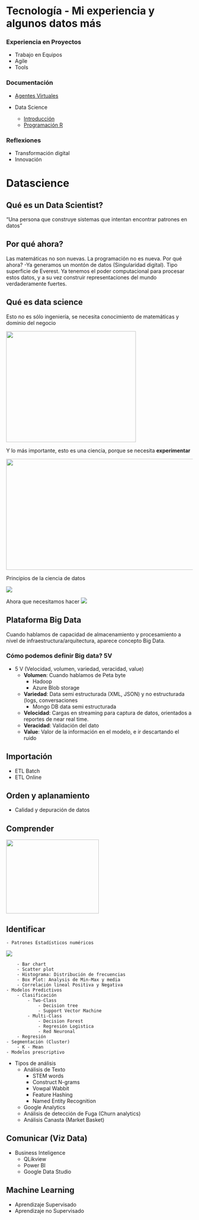 # Tecnología  - Mi experiencia y algunos datos más


### Experiencia en Proyectos
- Trabajo en Equipos
- Agile
- Tools

### Documentación

- [Agentes Virtuales](https://github.com/Mpozoc/Documentos/tree/master/Agentes%20Inteligentes)
- Data Science

  - [Introducción](https://github.com/Mpozoc/Tecnologia/blob/master/Intro_Datascience.md)  
  - [Programación R](https://github.com/Mpozoc/Tecnologia/tree/master/Programación_R)


### Reflexiones
- Transformación digital
- Innovación

# Datascience
## Qué es un Data Scientist?
“Una persona que construye
sistemas que intentan
encontrar patrones en datos”

## Por qué ahora?
Las matemáticas no son nuevas. La programación no es nueva. Por qué ahora?
-Ya generamos un montón de datos (Singularidad digital). Tipo superficie de Everest. Ya tenemos el poder computacional para procesar estos datos, y a su vez construir representaciones del mundo verdaderamente fuertes.

## Qué es data science
Esto no es sólo ingeniería, se necesita conocimiento de matemáticas y dominio del negocio

<img src="https://blog.intact-systems.com/wp-content/uploads/2018/03/Technologies.png" width="350" height="300">

Y lo más importante, esto es una ciencia, porque se necesita **experimentar**

<img src="https://github.com/Mpozoc/Documentos/blob/master/Datascience/Images/experimentar.png" width="700" height="300">

Principios de la ciencia de datos

![](https://github.com/Mpozoc/Documentos/blob/master/Datascience/Images/etapas.png)

Ahora que necesitamos hacer
![](https://github.com/Mpozoc/Documentos/blob/master/Datascience/Images/pasos.png)


## Plataforma Big Data
Cuando hablamos de capacidad de almacenamiento y procesamiento a nivel de infraestructura/arquitectura, aparece concepto Big Data.  

### Cómo podemos definir Big data? 5V
- 5 V (Velocidad, volumen, variedad, veracidad, value)
	- **Volumen**: Cuando hablamos de Peta byte 
		- Hadoop
		- Azure Blob storage
	- **Variedad**: Data semi estructurada (XML, JSON) y no estructurada (logs, conversaciones
		- Mongo DB data semi estructurada
	- **Velocidad**: Cargas en streaming para captura de datos, orientados a reportes de near real time.
	- **Veracidad**: Validación del dato
	- **Value**: Valor de la información en el modelo, e ir descartando el ruido
## Importación
- ETL Batch
- ETL Online

## Orden y aplanamiento
- Calidad y depuración de datos
## Comprender

<img src="https://github.com/Mpozoc/Documentos/blob/master/Datascience/Images/etapas.png" width="250" height="200">

## Identificar
	- Patrones Estadísticos numéricos
	
![](https://github.com/Mpozoc/Documentos/blob/master/Datascience/Images/graficos.png)

		- Bar chart
		- Scatter plot
		- Histograma: Distribución de frecuencias
		- Box Plot: Analysis de Min-Max y media
		- Correlación lineal Positiva y Negativa
	- Modelos Predictivos
		- Clasificación
			- Two-Class
				- Decision tree
				- Support Vector Machine
			- Multi-Class
				- Decision Forest
				- Regresión Logistica
				- Red Neuronal
		- Regresión
	- Segmentación (Cluster)
		- K - Mean
	- Modelos prescriptivo
- Tipos de análisis
	- Análisis de Texto
		- STEM words
		- Construct N-grams
		- Vowpal  Wabbit
		- Feature Hashing
		- Named Entity Recognition
	- Google Analytics
	- Análisis de detección de Fuga (Churn analytics)
	- Análisis Canasta (Market Basket)
	

## Comunicar (Viz Data)
- Business Inteligence
	- QLikview
	- Power BI
	- Google Data Studio

## Machine Learning
- Aprendizaje Supervisado
- Aprendizaje no Supervisado







